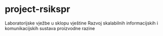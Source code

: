 # project-rsikspr
Laboratorijske vježbe u sklopu vještine Razvoj skalabilnih informacijskih i komunikacijskih sustava proizvodne razine
